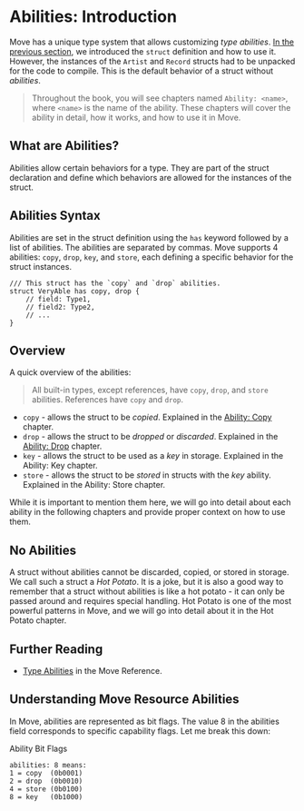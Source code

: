 # Abilities: Introduction

Move has a unique type system that allows customizing _type abilities_.
[In the previous section](./struct.md), we introduced the `struct` definition and how to use it.
However, the instances of the `Artist` and `Record` structs had to be unpacked for the code to compile. This is the default behavior of a struct without _abilities_.

> Throughout the book, you will see chapters named `Ability: <name>`, where `<name>` is the name of the ability. These chapters will cover the ability in detail, how it works, and how to use it in Move.

## What are Abilities?

Abilities allow certain behaviors for a type. They are part of the struct declaration and define which behaviors are allowed for the instances of the struct.

## Abilities Syntax

Abilities are set in the struct definition using the `has` keyword followed by a list of abilities. The abilities are separated by commas. Move supports 4 abilities: `copy`, `drop`, `key`, and `store`, each defining a specific behavior for the struct instances.

```move
/// This struct has the `copy` and `drop` abilities.
struct VeryAble has copy, drop {
    // field: Type1,
    // field2: Type2,
    // ...
}
```

## Overview

A quick overview of the abilities:

> All built-in types, except references, have `copy`, `drop`, and `store` abilities.
> References have `copy` and `drop`.

- `copy` - allows the struct to be _copied_. Explained in the [Ability: Copy](./copy-ability.md) chapter.
- `drop` - allows the struct to be _dropped_ or _discarded_. Explained in the [Ability: Drop](./drop-ability.md) chapter.
- `key` - allows the struct to be used as a _key_ in storage. Explained in the Ability: Key chapter.
- `store` - allows the struct to be _stored_ in structs with the _key_ ability. Explained in the Ability: Store chapter.

While it is important to mention them here, we will go into detail about each ability in the following chapters and provide proper context on how to use them.

## No Abilities

A struct without abilities cannot be discarded, copied, or stored in storage. We call such a struct a _Hot Potato_. It is a joke, but it is also a good way to remember that a struct without abilities is like a hot potato - it can only be passed around and requires special handling. Hot Potato is one of the most powerful patterns in Move, and we will go into detail about it in the Hot Potato chapter.

## Further Reading

- [Type Abilities](/reference/type-abilities.html) in the Move Reference.

## Understanding Move Resource Abilities

In Move, abilities are represented as bit flags. The value 8 in the abilities field corresponds to specific capability flags. Let me break this down:

Ability Bit Flags

```
abilities: 8 means:
1 = copy  (0b0001)
2 = drop  (0b0010)
4 = store (0b0100)
8 = key   (0b1000)
```
